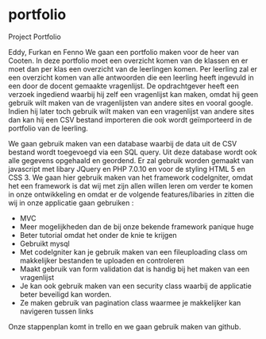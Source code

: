 # portfolio
Project Portfolio

Eddy, Furkan en Fenno
We gaan een portfolio maken voor de heer van Cooten.
In deze portfolio moet een overzicht komen van de klassen en er moet dan per klas een overzicht van de leerlingen komen.
Per leerling zal er een overzicht komen van alle antwoorden die een leerling heeft ingevuld in een door de docent gemaakte vragenlijst.
De opdrachtgever heeft een verzoek ingediend waarbij hij zelf een vragenlijst kan maken, omdat hij geen gebruik wilt maken van de vragenlijsten van andere sites en vooral google.
Indien hij later toch gebruik wilt maken van een vragenlijst van andere sites dan kan hij een CSV bestand importeren die ook wordt geïmporteerd in de portfolio van de leerling.

We gaan gebruik maken van een database waarbij de data uit de CSV bestand wordt toegevoegd via een SQL query.
Uit deze database wordt ook alle gegevens opgehaald en geordend.
Er zal gebruik worden gemaakt van javascript met libary JQuery en PHP 7.0.10 en voor de styling HTML 5 en CSS 3.
We gaan hier gebruik maken van het framework codeIgniter, omdat het een framework is dat wij met zijn allen willen leren om verder te komen in onze ontwikkeling en omdat er de volgende features/libaries  in zitten die wij in onze applicatie gaan gebruiken :
-	MVC
-	Meer mogelijkheden dan de bij onze bekende framework panique huge
-	Beter tutorial omdat het onder de knie te krijgen
-	Gebruikt mysql
-	Met codeIgniter kan je gebruik maken van een fileuploading class om makkelijker bestanden te uploaden en controleren
-	Maakt gebruik van form validation dat is handig bij het maken van een vragenlijst
-	Je kan ook gebruik maken van een security class waarbij de applicatie beter beveiligd kan worden.
-	Ze maken gebruik van pagination class waarmee je makkelijker kan navigeren tussen links

Onze stappenplan komt in trello en we gaan gebruik maken van github.


